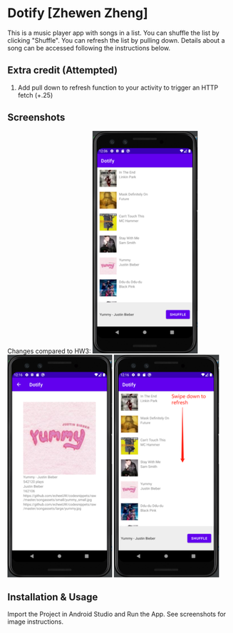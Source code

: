 # Dotify [Zhewen Zheng]

This is a music player app with songs in a list. You can shuffle the list by clicking "Shuffle".
You can refresh the list by pulling down.
Details about a song can be accessed following the instructions below.

## Extra credit (Attempted)
1. Add pull down to refresh function to your activity to trigger an HTTP fetch (+.25)

## Screenshots
Changes compared to HW3:
<img src="./screenshot0.png" alt="Screenshot of App running in Emulator: Step 1" height="500" >
<img src="./screenshot1.png" alt="Screenshot of App running in Emulator: Step 2" height="500" >
<img src="./screenshot2.png" alt="Screenshot of App running in Emulator: Step 3" height="500" >

## Installation & Usage

Import the Project in Android Studio and Run the App. See screenshots for image instructions.
